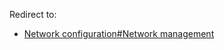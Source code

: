 Redirect to:

*   [Network configuration#Network management](/index.php/Network_configuration#Network_management "Network configuration")